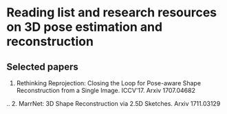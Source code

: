 # Reading list and research resources on 3D pose estimation and reconstruction 

## Selected papers

1. Rethinking Reprojection: Closing the Loop for Pose-aware Shape Reconstruction from a Single Image. ICCV'17. Arxiv 1707.04682

.. 2. MarrNet: 3D Shape Reconstruction via 2.5D Sketches. Arxiv 1711.03129

